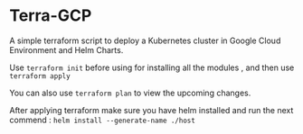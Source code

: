 # Terra-GCP

A simple terraform script to deploy a Kubernetes cluster in Google Cloud Environment and Helm Charts.

Use ```terraform init``` before using for installing all the modules , and then use ```terraform apply``` 

You can also use ```terraform plan``` to view the upcoming changes.

After applying terraform make sure you have helm installed and run the next commend : ```helm install --generate-name ./host```
